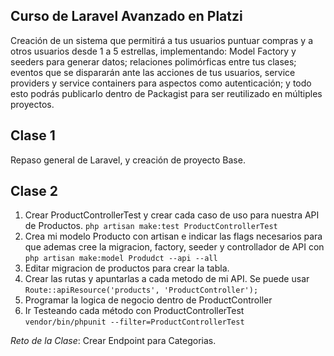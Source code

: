 ## Curso de Laravel Avanzado en Platzi

Creación de un sistema que permitirá a tus usuarios puntuar compras y a otros usuarios desde 1 a 5 estrellas, implementando: Model Factory y seeders para generar datos; relaciones polimórficas entre tus clases; eventos que se dispararán ante las acciones de tus usuarios, service providers y service containers para aspectos como autenticación; y todo esto podrás publicarlo dentro de Packagist para ser reutilizado en múltiples proyectos.

## Clase 1

Repaso general de Laravel, y creación de proyecto Base.

## Clase 2 

1. Crear ProductControllerTest y crear cada caso de uso para nuestra API de Productos. ```php artisan make:test ProductControllerTest```
2. Crea mi modelo Producto con artisan e indicar las flags necesarios para que ademas cree la migracion, factory, seeder y controllador de API con ```php artisan make:model Produdct --api --all```
3. Editar migracion de productos para crear la tabla.
4. Crear las rutas y apuntarlas a cada metodo de mi API. Se puede usar  ```Route::apiResource('products', 'ProductController');```
5. Programar la logica de negocio dentro de ProductController
6. Ir Testeando cada método con ProductControllerTest ``vendor/bin/phpunit --filter=ProductControllerTest``

*Reto de la Clase*: Crear Endpoint para Categorias. 
